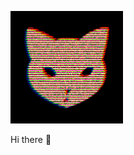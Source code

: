 <p float="left">
<!--START_SECTION:update_image-->
<img src=https://raw.githubusercontent.com/Sceleratis/Sceleratis/main/.github/images/d-15.gif height=180px width=180px align=left; alt=Woops. Guess the image failed... />
<!--END_SECTION:update_image-->
<!--START_SECTION:update_image-->
<!--END_SECTION:update_image-->
<!--START_SECTION:update_image-->
<!--END_SECTION:update_image-->
</p>

Hi there 👋
